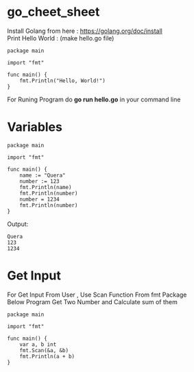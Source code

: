 # go_cheet_sheet
Install Golang from here : <a>https://golang.org/doc/install</a></br>
Print Hello World : (make hello.go file)
```golang
package main

import "fmt"

func main() {
    fmt.Println("Hello, World!")
}
```
For Runing Program do <b>go run hello.go</b> in your command line </br>
# Variables
```golang
package main

import "fmt"

func main() {
    name := "Quera"
    number := 123
    fmt.Println(name)
    fmt.Println(number)
    number = 1234
    fmt.Println(number)
}
```
Output:
```golang
Quera
123
1234
```
# Get Input
For Get Input From User , Use Scan Function From fmt Package</br>
Below Program Get Two Number and Calculate sum of them 
```golang
package main

import "fmt"

func main() {
    var a, b int
    fmt.Scan(&a, &b)
    fmt.Println(a + b)
}
```
